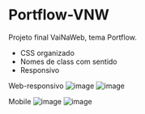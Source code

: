 # Portflow-VNW
Projeto final VaiNaWeb, tema Portflow.

- CSS organizado 
- Nomes de class com sentido
- Responsivo

Web-responsivo
![image](https://user-images.githubusercontent.com/17839848/146284212-1ada3199-7542-4e76-9c09-474e017f15f9.png)
![image](https://user-images.githubusercontent.com/17839848/146284282-8b6f150b-1128-4eaa-a1b9-61f6ea2bc004.png)

Mobile
![image](https://user-images.githubusercontent.com/17839848/146284451-ef3fbd26-d0ac-45b2-a2d5-854642b0a661.png)
![image](https://user-images.githubusercontent.com/17839848/146284537-d6ae8b5f-b5de-4d25-a3bf-09ddf970dd8b.png)

